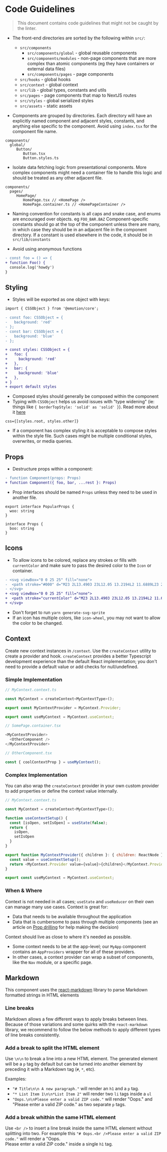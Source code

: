 # Code Guidelines

> This document contains code guidelines that might not be caught by the linter.

- The front-end directories are sorted by the following within `src/`:

  - `src/components`
    - `src/components/global` - global reusable components
    - `src/components/modules` - non-page components that are more complex than atomic components (eg they have containers or external data files)
    - `src/components/pages` - page components
  - `src/hooks` - global hooks
  - `src/context` - global context
  - `src/lib` - global types, constants and utils
  - `src/pages` - page components that map to NextJS routes
  - `src/styles` - global serialized styles
  - `src/assets` - static assets

- Components are grouped by directories. Each directory will have an explicitly named component and adjacent styles, constants, and anything else specific to the component. Avoid using `index.tsx` for the component file name.

```
components/
  global/
     Button/
        Button.tsx
        Button.styles.ts
```

- Isolate data fetching logic from presentational components. More complex components might need a container file to handle this logic and should be treated as any other adjacent file.

```
components/
  pages/
     HomePage/
        HomePage.tsx // <HomePage />
        HomePage.container.ts // <HomePageContainer />
```

- Naming convention for constants is all caps and snake case, and enums are encouraged over objects. eg `FOO_BAR.BAZ` Component-specific constants should go at the top of the component unless there are many, in which case they should be in an adjacent file in the component directory. If a constant is used elsewhere in the code, it should be in `src/lib/constants`

- Avoid using anonymous functions

```diff
- const foo = () => {
+ function Foo() {
  console.log('howdy')
}
```

## Styling

- Styles will be exported as one object with keys:

```diff
import { CSSObject } from '@emotion/core';

- const foo: CSSObject = {
-   background: 'red'
- };
- const bar: CSSObject = {
-   background: 'blue'
- };

+ const styles: CSSObject = {
+   foo: {
+     background: 'red'
+   },
+   bar: {
+     background: 'blue'
+   },
+ }
+ export default styles
```

- Composed styles should generally be composed within the component
- Typing with `CSSObject` helps us avoid issues with "type widening" (ie: things like `{ borderTopStyle: 'solid' as 'solid' }`). Read more about it [here](https://github.com/emotion-js/emotion/pull/1129#issuecomment-452376242)

```
css={[styles.root, styles.other]}
```

- If a component has complex styling it is acceptable to compose styles within the style file. Such cases might be multiple conditional styles, overwrites, or media queries.

## Props

- Destructure props within a component:

```diff
- function Component(props: Props)
+ function Component({ foo, bar, ...rest }: Props)
```

- Prop interfaces should be named `Props` unless they need to be used in another file.

```
export interface PopularProps {
  woo: string
}

interface Props {
  boo: string
}
```

## Icons

- To allow icons to be colored, replace any strokes or fills with `currentColor` and make sure to pass the desired color to the `Icon` or container.

```diff
- <svg viewBox="0 0 25 25" fill="none">
-  <path stroke="#000" d="M23 2L13.4903 23L12.05 13.2194L2 11.6889L23 2Z" stroke-width="3" stroke-linejoin="round"/>
- </svg>
+ <svg viewBox="0 0 25 25" fill="none">
+  <path stroke="currentColor" d="M23 2L13.4903 23L12.05 13.2194L2 11.6889L23 2Z" stroke-width="3" stroke-linejoin="round"/>
+ </svg>
```

- Don't forget to run `yarn generate-svg-sprite`
- If an icon has multiple colors, like `icon-wheel`, you may not want to allow the color to be changed.

## Context

Create new context instances in `/context`. Use the `createContext` utility to create a provider and hook. `createContext` provides a better Typescript development experience than the default React implementation; you don't need to provide a default value or add checks for null/undefined.

### Simple Implementation

```javascript
// MyContext.context.ts

const MyContext = createContext<MyContextType>();

export const MyContextProvider = MyContext.Provider;

export const useMyContext = MyContext.useContext;

// SomePage.container.tsx

<MyContextProvider>
  <OtherComponent />
</MyContextProvider>

// OtherComponent.tsx

const { coolContextProp } = useMyContext();
```

### Complex Implementation

You can also wrap the `createContext` provider in your own custom provider to add properties or define the context value internally.

```javascript
// MyContext.context.ts

const MyContext = createContext<MyContextType>();

function useContextSetup() {
  const [isOpen, setIsOpen] = useState(false);
  return {
    isOpen,
    setIsOpen
  }
}

export function MyContextProvider({ children }: { children: ReactNode }) {
  const value = useContextSetup();
  return <MyContext.Provider value={value}>{children}</MyContext.Provider>;
}

export const useMyContext = MyContext.useContext;
```

### When & Where

Context is not needed in all cases; `useState` and `useReducer` on their own can manage many use cases. Context is great for:

- Data that needs to be available throughout the application
- Data that is cumbersome to pass through multiple components (see an article on [Prop drilling](https://kentcdodds.com/blog/prop-drilling) for help making the decision)

Context should live as close to where it's needed as possible.

- Some context needs to be at the app-level; our `MyApp` component contains an `AppProviders` wrapper for all of these providers.
- In other cases, a context provider can wrap a subset of components, like the `Nav` module, or a specific page.

## Markdown

This component uses the [react-markdown](https://github.com/rexxars/react-markdown) library to parse Markdown formatted strings in HTML elements



### Line breaks

Markdown allows a few different ways to apply breaks between lines. Because of those variations and some quirks with the `react-markdown` library, we recommend to follow the below methods to apply different types of line breaks consistently.

### Add a break to split the HTML element

Use `\n\n` to break a line into a new HTML element. The generated element will be a `p` tag by default but can be turned into another element by preceding it with a Markdown tag (`#`, `*`, etc).

 Examples:
- `"# Title\n\n A new paragraph."` will render an `h1` and a `p` tag.
- `"* List Item 1\n\n*List Item 2"` will render two `li` tags inside a `ul`
- `"Oops.\n\nPlease enter a valid ZIP code."` will render "Oops." and "Please enter a valid ZIP code." as two separate `p` tags.


### Add a break whithin the same HTML element

Use `<br />` to insert a line break inside the same HTML element without splitting into two. For example this `"# Oops.<br />Please enter a valid ZIP code."` will render a "Oops. <br /> Please enter a valid ZIP code." inside a single `h1` tag.
